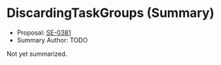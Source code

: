 # DiscardingTaskGroups (Summary)

* Proposal: [SE-0381](https://github.com/apple/swift-evolution/blob/main/proposals/0381-task-group-discard-results.md)
* Summary Author: TODO

Not yet summarized.
